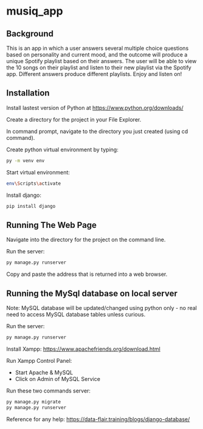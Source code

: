 # musiq_app

## Background

This is an app in which a user answers several multiple choice questions based on personality and current mood, and the outcome will produce a unique Spotify playlist based on their answers. The user will be able to view the 10 songs on their playlist and listen to their new playlist via the Spotify app. Different answers produce different playlists. Enjoy and listen on!

## Installation
Install lastest version of Python at https://www.python.org/downloads/ 

Create a directory for the project in your File Explorer. 

In command prompt, navigate to the directory you just created (using cd command).

Create python virtual environment by typing:
```bash
py -m venv env 
```

Start virtual environment:
```bash
env\Scripts\activate
```

Install django:
```bash
pip install django
```

## Running The Web Page 
Navigate into the directory for the project on the command line.

Run the server:
```bash
py manage.py runserver
```

Copy and paste the address that is returned into a web browser.

## Running the MySql database on local server
Note: MySQL database will be updated/changed using python only - no real need to access MySQL database tables unless curious.

Run the server:
```bash
py manage.py runserver
```

Install Xampp: https://www.apachefriends.org/download.html 

Run Xampp Control Panel:
- Start Apache & MySQL
- Click on Admin of MySQL Service

Run these two commands server:
```bash 
py manage.py migrate
py manage.py runserver
```
Reference for any help: https://data-flair.training/blogs/django-database/


















